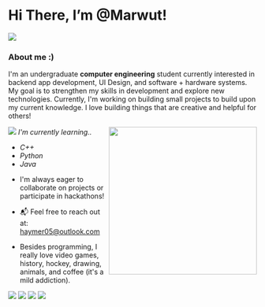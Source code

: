 # Hi There, I’m @Marwut!
<img src="https://dividers.crd.co/assets/images/gallery02/a0fda078.png?v=05d33f91">


### About me :)
  I'm an undergraduate **computer engineering** student currently interested in backend app development, UI Design, and software + hardware systems.
  My goal is to strengthen my skills in development and explore new technologies. Currently, I'm working on building small projects
  to build upon my current knowledge. I love building things that are creative and helpful for others!

  <img align="right" width="300" height="300" src="https://i.pinimg.com/736x/bb/5a/93/bb5a933fccaae97e3a6e94b8f79705f6.jpg">

<img src="https://pixels.crd.co/assets/images/gallery29/1c0cdf17.gif?v=99d3974e"> _I'm currently learning.._
+ _C++_
+ _Python_
+ _Java_

- I'm always eager to collaborate on projects or participate in hackathons!


- 📬 Feel free to reach out at: haymer05@outlook.com
  
- Besides programming, I really love video games, history, hockey, drawing, animals, and coffee (it's a mild addiction).
  

<img src="https://supplies.ju.mp/assets/images/gallery02/7eb7b85d.gif?v=1c1ba870"> <img src="https://pixelsafari.neocities.org/stamps/iloveoldweb.png"> 
<img src="https://64.media.tumblr.com/4fcee9b918297af7ed587a3f71ab6b68/6db96f7ecd419257-7d/s100x200/05bc57d08835dd0be70af03f165844d4234293d4.pnj"> 
<img src="https://pixelsafari.neocities.org/stamps/starterpokemon.gif">




 
